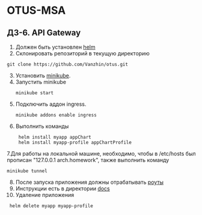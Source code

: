 # OTUS-MSA

## ДЗ-6. API Gateway

1. Должен быть установлен [helm](https://helm.sh/docs/intro/install/)
2. Склонировать репозиторий в текущую директорию

 ```shell
 git clone https://github.com/Vanzhin/otus.git
 ```
3. Установить [minikube](https://kubernetes.io/ru/docs/tasks/tools/install-minikube/).
4. Запустить minikube
    ```shell
    minikube start
    ```
5. Подключить аддон ingress.
   ```shell
   minikube addons enable ingress
   ```
6. Выполнить команды
   ```shell
    helm install myapp appChart
    helm install myapp-profile appChartProfile
   ```
7.Для работы на локальной машине, необходимо, чтобы в /etc/hosts был прописан "127.0.0.1 arch.homework", также
   выполнить команду
   ```shell
   minikube tunnel
   ```
8. После запуска приложения должны отрабатывать [роуты](postman/HW6.postman_collection.json)
9. Инструкции есть в директории [docs](docs)
10. Удаление приложения
   ```shell
    helm delete myapp myapp-profile
   ```
   